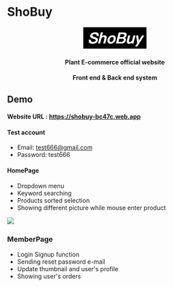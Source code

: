 # ShoBuy
<div align="center">
  <a href="https://shobuy-bc47c.web.app">
    <img src="./readme_resorce/logo.png"/>
  </a>
  <h4>Plant E-commerce official website</h4>
  <h4>Front end & Back end system</h4>
</div>

## Demo
#### Website URL : https://shobuy-bc47c.web.app
#### Test account
- Email: test666@gmail.com
- Password: test666

#### HomePage
- Dropdown menu
- Keyword searching
- Products sorted selection
- Showing different picture while mouse enter product
<img src="./readme_resorce/homepage.gif"/>

### MemberPage
- Login Signup function
- Sending reset password e-mail
- Update thumbnail and user's profile
- Showing user's orders 